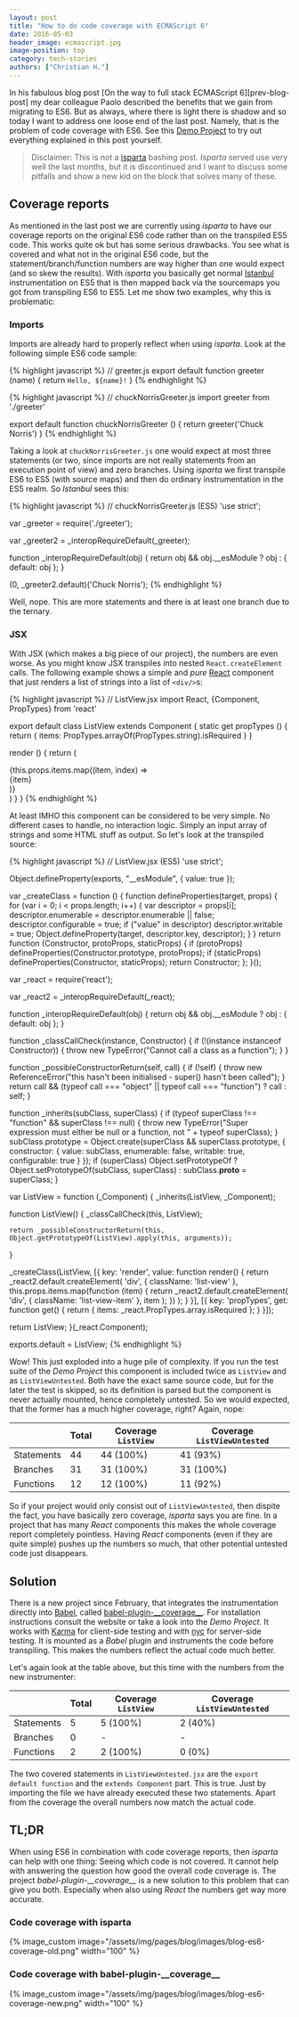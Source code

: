 ```yaml
---
layout: post
title: "How to do code coverage with ECMAScript 6"
date: 2016-05-03
header_image: ecmascript.jpg
image-position: top
category: tech-stories
authors: ["Christian H."]
---
```


In his fabulous blog post [On the way to full stack ECMAScript 6][prev-blog-post] my dear colleague Paolo described the benefits that we gain from migrating to ES6. But as always, where there is light there is shadow and so today I want to address one loose end of the last post. Namely, that is the problem of code coverage with ES6. See this [Demo Project][demo-project] to try out everything explained in this post yourself.

> Disclaimer: This is not a [isparta][isparta] bashing post. _Isparta_ served use very well the last months, but it is discontinued and I want to discuss some pitfalls and show a new kid on the block that solves many of these.

## Coverage reports

As mentioned in the last post we are currently using _isparta_ to have our coverage reports on the original ES6 code rather than on the transpiled ES5 code. This works quite ok but has some serious drawbacks. You see what is covered and what not in the original ES6 code, but the statement/branch/function numbers are way higher than one would expect (and so skew the results). With _isparta_ you basically get normal [Istanbul][istanbul] instrumentation on ES5 that is then mapped back via the sourcemaps you got from transpiling ES6 to ES5. Let me show two examples, why this is problematic:

### Imports

Imports are already hard to properly reflect when using _isparta_. Look at the following simple ES6 code sample:

{% highlight javascript %}
// greeter.js
export default function greeter (name) {
  return `Hello, ${name}!`
}
{% endhighlight %}

{% highlight javascript %}
// chuckNorrisGreeter.js
import greeter from './greeter'

export default function chuckNorrisGreeter () {
  return greeter('Chuck Norris')
}
{% endhighlight %}

Taking a look at `chuckNorrisGreeter.js` one would expect at most three statements (or two, since imports are not really statements from an execution point of view) and zero branches. Using _isparta_ we first transpile ES6 to ES5 (with source maps) and then do ordinary instrumentation in the ES5 realm. So _Istanbul_ sees this:

{% highlight javascript %}
// chuckNorrisGreeter.js (ES5)
'use strict';

var _greeter = require('./greeter');

var _greeter2 = _interopRequireDefault(_greeter);

function _interopRequireDefault(obj) {
  return obj && obj.__esModule ? obj : { default: obj };
}

(0, _greeter2.default)('Chuck Norris');
{% endhighlight %}

Well, nope. This are more statements and there is at least one branch due to the ternary.

### JSX

With JSX (which makes a big piece of our project), the numbers are even worse. As you might know JSX transpiles into nested `React.createElement` calls. The following example shows a simple and *pure* [React][react] component that just renders a list of strings into a list of `<div/>`s:

{% highlight javascript %}
// ListView.jsx
import React, {Component, PropTypes} from 'react'

export default class ListView extends Component {
  static get propTypes () {
    return {
      items: PropTypes.arrayOf(PropTypes.string).isRequired
    }
  }

  render () {
    return (
      <div className='list-view'>
        {this.props.items.map((item, index) =>
          <div key={index} className='list-view-item'>
            {item}
          </div>
        )}
      </div>
    )
  }
}
{% endhighlight %}

At least IMHO this component can be considered to be very simple. No different cases to handle, no interaction logic. Simply an input array of strings and some HTML stuff as output. So let's look at the transpiled source:

{% highlight javascript %}
// ListView.jsx (ES5)
'use strict';

Object.defineProperty(exports, "__esModule", {
  value: true
});

var _createClass = function () { function defineProperties(target, props) { for (var i = 0; i < props.length; i++) { var descriptor = props[i]; descriptor.enumerable = descriptor.enumerable || false; descriptor.configurable = true; if ("value" in descriptor) descriptor.writable = true; Object.defineProperty(target, descriptor.key, descriptor); } } return function (Constructor, protoProps, staticProps) { if (protoProps) defineProperties(Constructor.prototype, protoProps); if (staticProps) defineProperties(Constructor, staticProps); return Constructor; }; }();

var _react = require('react');

var _react2 = _interopRequireDefault(_react);

function _interopRequireDefault(obj) { return obj && obj.__esModule ? obj : { default: obj }; }

function _classCallCheck(instance, Constructor) { if (!(instance instanceof Constructor)) { throw new TypeError("Cannot call a class as a function"); } }

function _possibleConstructorReturn(self, call) { if (!self) { throw new ReferenceError("this hasn't been initialised - super() hasn't been called"); } return call && (typeof call === "object" || typeof call === "function") ? call : self; }

function _inherits(subClass, superClass) { if (typeof superClass !== "function" && superClass !== null) { throw new TypeError("Super expression must either be null or a function, not " + typeof superClass); } subClass.prototype = Object.create(superClass && superClass.prototype, { constructor: { value: subClass, enumerable: false, writable: true, configurable: true } }); if (superClass) Object.setPrototypeOf ? Object.setPrototypeOf(subClass, superClass) : subClass.__proto__ = superClass; }

var ListView = function (_Component) {
  _inherits(ListView, _Component);

  function ListView() {
    _classCallCheck(this, ListView);

    return _possibleConstructorReturn(this, Object.getPrototypeOf(ListView).apply(this, arguments));
  }

  _createClass(ListView, [{
    key: 'render',
    value: function render() {
      return _react2.default.createElement(
        'div',
        { className: 'list-view' },
        this.props.items.map(function (item) {
          return _react2.default.createElement(
            'div',
            { className: 'list-view-item' },
            item
          );
        })
      );
    }
  }], [{
    key: 'propTypes',
    get: function get() {
      return {
        items: _react.PropTypes.array.isRequired
      };
    }
  }]);

  return ListView;
}(_react.Component);

exports.default = ListView;
{% endhighlight %}

Wow! This just exploded into a huge pile of complexity. If you run the test suite of the
_Demo Project_ this component is included twice as `ListView` and as `ListViewUntested`. Both have the exact same source code, but for the later the test is skipped, so its definition is parsed but the component is never actually mounted, hence completely untested. So we would expected, that the former has a much higher coverage, right? Again, nope:

|            | Total | Coverage `ListView` | Coverage `ListViewUntested` |
|------------|-------|---------------------|-----------------------------|
| Statements | 44    | 44 (100%)           | 41 (93%)                    |
| Branches   | 31    | 31 (100%)           | 31 (100%)                   |
| Functions  | 12    | 12 (100%)           | 11 (92%)                    |

So if your project would only consist out of `ListViewUntested`, then dispite the fact, you have basically zero coverage, _isparta_ says you are fine. In a project that has many _React_ components this makes the whole coverage report completely pointless. Having _React_ components (even if they are quite simple) pushes up the numbers so much, that other potential untested code just disappears.

## Solution

There is a new project since February, that integrates the instrumentation directly into [Babel][babel], called [babel-plugin-\_\_coverage\_\_][babel-plugin-coverage]. For installation instructions consult the website or take a look into the _Demo Project_. It works with [Karma][karma] for client-side testing and with [nyc][nyc] for server-side testing. It is mounted as a _Babel_ plugin and instruments the code before transpiling. This makes the numbers reflect the actual code much better.

Let's again look at the table above, but this time with the numbers from the new instrumenter:

|            | Total | Coverage `ListView` | Coverage `ListViewUntested` |
|------------|-------|---------------------|-----------------------------|
| Statements | 5     | 5 (100%)            | 2 (40%)                     |
| Branches   | 0     | -                   | -                           |
| Functions  | 2     | 2 (100%)            | 0 (0%)                      |

The two covered statements in `ListViewUntested.jsx` are the `export default function` and the `extends Component` part. This is true. Just by importing the file we have already executed these two statements. Apart from the coverage the overall numbers now match the actual code.

## TL;DR

When using ES6 in combination with code coverage reports, then _isparta_ can help with one thing: Seeing which code is not covered. It cannot help with answering the question how good the overall code coverage is. The project _babel-plugin-\_\_coverage\_\__ is a new solution to this problem that can give you both. Especially when also using _React_ the numbers get way more accurate.

### Code coverage with isparta

{% image_custom image="/assets/img/pages/blog/images/blog-es6-coverage-old.png" width="100" %}

### Code coverage with babel-plugin-\_\_coverage\_\_

{% image_custom image="/assets/img/pages/blog/images/blog-es6-coverage-new.png" width="100" %}

[demo-project]: https://github.com/ePages-de/codecoverage-with-es6
[istanbul]: https://github.com/gotwarlost/istanbul
[isparta]: https://github.com/douglasduteil/isparta
[babel-plugin-coverage]: https://github.com/dtinth/babel-plugin-__coverage__
[karma]: https://github.com/karma-runner/karma
[babel]: https://babeljs.io/
[nyc]: https://github.com/bcoe/nyc
[react]: https://facebook.github.io/react/
